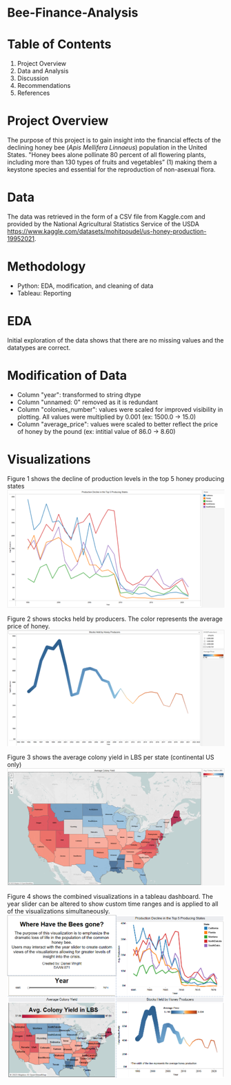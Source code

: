 # Bee-Finance-Analysis

# Table of Contents
1. Project Overview
2. Data and Analysis
3. Discussion
4. Recommendations
5. References

# Project Overview
The purpose of this project is to gain insight into the financial effects of the declining honey bee (*Apis Mellifera Linnaeus*) population in the United States. "Honey bees alone pollinate 80 percent of all flowering plants, including more than 130 types of fruits and vegetables” (1) making them a keystone species and essential for the reproduction of non-asexual flora. 

# Data
The data was retrieved in the form of a CSV file from Kaggle.com and provided by the National Agricultural Statistics Service of the USDA https://www.kaggle.com/datasets/mohitpoudel/us-honey-production-19952021.

# Methodology
- Python: EDA, modification, and cleaning of data 
- Tableau: Reporting

# EDA
Initial exploration of the data shows that there are no missing values and the datatypes are correct.

# Modification of Data
- Column "year": transformed to string dtype
- Column "unnamed: 0" removed as it is redundant
- Column "colonies_number": values were scaled for improved visibility in plotting. All values were multiplied by 0.001 (ex: 1500.0 -> 15.0)
- Column "average_price": values were scaled to better reflect the price of honey by the pound (ex: intitial value of 86.0 -> 8.60)

# Visualizations
Figure 1 shows the decline of production levels in the top 5 honey producing states
![Decline of production levels](https://github.com/DanielWrightGIT/Bee-Finance-Analysis/blob/main/prod%20decline.PNG)

Figure 2 shows stocks held by producers. The color represents the average price of honey.
![stock](https://github.com/DanielWrightGIT/Bee-Finance-Analysis/blob/main/stocks.PNG)

Figure 3 shows the average colony yield in LBS per state (continental US only)
![colony yield](https://github.com/DanielWrightGIT/Bee-Finance-Analysis/blob/main/colony%20yield.PNG)

Figure 4 shows the combined visualizations in a tableau dashboard. The year slider can be altered to show custom time ranges and is applied to all of the visualizations simultaneously. 
![tableau viz](https://github.com/DanielWrightGIT/Bee-Finance-Analysis/blob/main/intiial.PNG)
